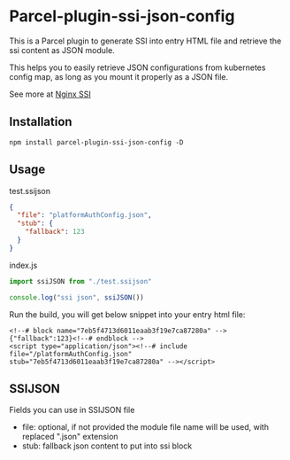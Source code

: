 # Parcel-plugin-ssi-json-config

This is a Parcel plugin to generate SSI into entry HTML file and retrieve the ssi content as JSON module.

This helps you to easily retrieve JSON configurations from kubernetes config map, as long as you mount it properly as a JSON file.

See more at [Nginx SSI](http://nginx.org/en/docs/http/ngx_http_ssi_module.html)

## Installation

```
npm install parcel-plugin-ssi-json-config -D
```

## Usage

test.ssijson

```JSON
{
  "file": "platformAuthConfig.json", 
  "stub": {
    "fallback": 123
  }
}
```

index.js

```javascript
import ssiJSON from "./test.ssijson"

console.log("ssi json", ssiJSON())
```

Run the build, you will get below snippet into your entry html file:

```
<!--# block name="7eb5f4713d6011eaab3f19e7ca87280a" -->{"fallback":123}<!--# endblock -->
<script type="application/json"><!--# include file="/platformAuthConfig.json" stub="7eb5f4713d6011eaab3f19e7ca87280a" --></script>
```

## SSIJSON

Fields you can use in SSIJSON file

* file: optional, if not provided the module file name will be used, with replaced ".json" extension
* stub: fallback json content to put into ssi block 
